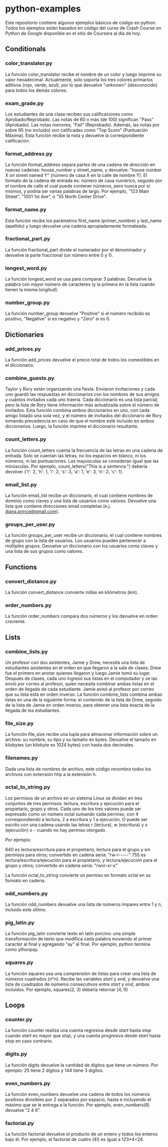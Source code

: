 # python-examples
Este repositorio contiene algunos ejemplos básicos de código en python.  Todos los ejemplos están basados en código del curso de Crash Course on Python de Google disponible en el sitio de Coursera al día de hoy.


## Conditionals

### color_translator.py
La función color_translator recibe el nombre de un color y luego imprime su valor hexadecimal.  Actualmente, solo soporta los tres colores primarios aditivos (rojo, verde, azul), por lo que devuelve "unknown" (desconocido) para todos los demás colores.

### exam_grade.py
Los estudiantes de una clase reciben sus calificaciones como Aprobado/Reprobado. Las notas de 60 o más (de 100) significan "Pass" (Aprobado). Las notas menores, "Fail" (Reprobado).  Además, las notas por sobre 95 (no incluido) son calificadas como "Top Score" (Puntuación Máxima).  Esta función recibe la nota y devuelve la correspondiente calificación.

### format_address.py
La función format_address separa partes de una cadena de dirección en nuevas cadenas: house_number y street_name, y devuelve: "house number X on street named Y" (número de casa X en la calle de nombre Y).  El formato de la cadena de entrada es: número de casa numérico, seguido por el nombre de calle el cual puede contener números, pero nunca por sí mismos, y podría ser varias palabras de largo.  Por ejemplo, "123 Main Street", "1001 1st Ave", o "55 North Center Drive".  

### format_name.py
Esta función recibe los parámetros first_name (primer_nombre) y last_name (apellido) y luego devuelve una cadena apropiadamente formateada.

### fractional_part.py
La función fractional_part divide el numerador por el denominador y devuelve la parte fraccional (un número entre 0 y 1).

### longest_word.py
La función longest_word se usa para comparar 3 palabras.  Devuelve la palabra con mayor número de caracteres (y la primera en la lista cuando tienen la misma longitud).

### number_group.py
La función number_group devuelve "Positive" si el número recibido es positivo, "Negative" si es negativo y "Zero" si es 0.


## Dictionaries

### add_prices.py
La función add_prices devuelve el precio total de todos los comestibles en el diccionario.

### combine_guests.py
Taylor y Rory están organizando una fiesta.  Enviaron invitaciones y cada uno guardó las respuestas en diccionarios con los nombres de sus amigos y cuántos invitados cada uno traería.  Cada diccionario es una lista parcial, pero la lista de Rory tiene información más actualizada sobre el número de invitados.  Esta función combina ambos diccionarios en uno, con cada amigo listado una sola vez, y el número de invitados del diccionario de Rory tomando precedencia en caso de que el nombre esté incluido en ambos diccionarios.  Luego, la función imprime el diccionario resultante.

### count_letters.py
La función count_letters cuenta la frecuencia de las letras en una cadena de entrada.  Solo se cuentan las letras, no los espacios en blanco, ni los números, ni las puntuaciones.  Las mayúsculas se consideran igual que las minúsculas.  Por ejemplo, count_letters("This is a sentence.") debería devolver {'t': 2, 'h': 1, 'i': 2, 's': 3, 'a': 1, 'e': 3, 'n': 2, 'c': 1}.

### email_list.py
La función email_list recibe un diccionario, el cual contiene nombres de dominio como claves y una lista de usuarios como valores.  Devuelve una lista que contiene direcciones email completas (e.j. diana.prince@gmail.com).

### groups_per_user.py
La función groups_per_user recibe un diccionario, el cual contiene nombres de grupo con la lista de usuarios.  Los usuarios pueden pertenecer a múltiples grupos.  Devuelve un diccionario con los usuarios como claves y una lista de sus grupos como valores.


## Functions

### convert_distance.py
La función convert_distance convierte millas en kilómetros (km).

### order_numbers.py
La función order_numbers compara dos números y los devuelve en orden creciente.


## Lists

### combine_lists.py
Un profesor con dos asistentes, Jamie y Drew, necesita una lista de estudiantes asistentes en el orden en que llegaron a la sala de clases.  Drew fue el primero en anotar quienes llegaron y luego Jamie tomó su lugar.  Después de clases, cada uno ingresó sus listas en el computador y se las envió por correo al profesor, quien necesita combinar ambas listas en el orden de llegada de cada estudiante.  Jamie avisó al profesor por correo que su lista está en orden inverso.  La función combine_lists combina ambas listas en una de la siguiente forma: el contenido de la lista de Drew, seguido de la lista de Jamie en orden inverso, para obtener una lista exacta de la llegada de los estudiantes.

### file_size.py
La función file_size recibe una tupla para almacenar información sobre un archivo: su nombre, su tipo y su tamaño en bytes.  Devuelve el tamaño en kilobytes (un kilobyte es 1024 bytes) con hasta dos decimales.

### filenames.py
Dada una lista de nombres de archivo, este código renombra todos los archivos con extensión hhp a la extensión h.

### octal_to_string.py
Los permisos de un archivo en un sistema Linux se dividen en tres conjuntos de tres permisos: lectura, escritura y ejecución para el propietario, grupo y otros.  Cada uno de los tres valores puede ser expresado como un número octal sumando cada permiso, con 4 correspondiendo a lectura, 2 a escritura y 1 a ejecución.  O puede ser escrito con una cadena usando las letras r (lectura), w (escritura) y x (ejecución) o - cuando no hay permiso otorgado.

Por ejemplo:

640 es lectura/escritura para el propietario, lectura para el grupo y sin permisos para otros; convertido en cadena sería: "rw-r-----"
755 es lectura/escritura/ejecución para el propietario, y lectura/ejecución para el grupo y otros; convertido en cadena sería: "rwxr-xr-x"

La función octal_to_string convierte un permiso en formato octal en su formato en cadena.

### odd_numbers.py
La función odd_numbers devuelve una lista de números impares entre 1 y n, incluido este último.

### pig_latin.py
La función pig_latin convierte texto en latin porcino: una simple transformación de texto que modifica cada palabra moviendo el primer caracter al final y agregando "ay" al final.  Por ejemplo, python termina como ythonpay.

### squares.py
La función squares usa una comprensión de listas para crear una lista de números cuadrados (n\*n).  Recibe las variables *start* y *end*, y devuelve una lista de cuadrados de números consecutivos entre *start* y *end*, ambos incluidos.  Por ejemplo, squares(2, 3) debería retornar [4, 9]


## Loops

### counter.py
La función counter realiza una cuenta regresiva desde *start* hasta *stop* cuando *start* es mayor que *stop*, y una cuenta progresiva desde *start* hasta *stop* en caso contrario.

### digits.py
La función digits devuelve la cantidad de dígitos que tiene un número.  Por ejemplo: 25 tiene 2 dígitos y 144 tiene 3 dígitos.

### even_numbers.py
La función even_numbers devuelve una cadena de todos los números positivos divisibles por 2 separados por espacio, hasta e incluyendo el máximo que se le entrega a la función.  Por ejemplo, even_numbers(6) devuelve “2 4 6”.

### factorial.py
La función factorial devuelve el producto de un entero y todos los enteros bajo él.  Por ejemplo, el factorial de cuatro (4!) es igual a 1*2*3*4=24.
